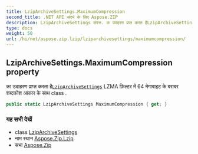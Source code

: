 ```yaml
---
title: LzipArchiveSettings.MaximumCompression
second_title: .NET API संदर्भ के लिए Aspose.ZIP
description: LzipArchiveSettings संपत्त. क उदहरण प्रप्त करत हैLzipArchiveSettings LZMA फ़ल्टर में 64 मेगबइट के बरबर शब्दकश आकर के सथ class .
type: docs
weight: 50
url: /hi/net/aspose.zip.lzip/lziparchivesettings/maximumcompression/
---
```

## LzipArchiveSettings.MaximumCompression property

का उदाहरण प्राप्त करता है[`LzipArchiveSettings`](../) LZMA फ़िल्टर में 64 मेगाबाइट के बराबर शब्दकोश आकार के साथ class .

```csharp
public static LzipArchiveSettings MaximumCompression { get; }
```

### यह सभी देखें

* class [LzipArchiveSettings](../)
* नाम स्थान [Aspose.Zip.Lzip](../../lziparchivesettings/)
* सभा [Aspose.Zip](../../../)


